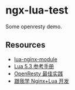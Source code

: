 # ngx-lua-test

Some openresty demo.

## Resources

- [lua-nginx-module](https://github.com/openresty/lua-nginx-module)
- [Lua 5.3 参考手册](https://cloudwu.github.io/lua53doc/manual.html)
- [OpenResty 最佳实践](http://wiki.jikexueyuan.com/project/openresty/)
- [跟我学 Nginx+Lua 开发](http://wiki.jikexueyuan.com/project/nginx-lua/coroutines.html)
